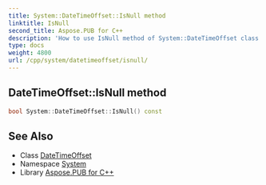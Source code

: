```yaml
---
title: System::DateTimeOffset::IsNull method
linktitle: IsNull
second_title: Aspose.PUB for C++
description: 'How to use IsNull method of System::DateTimeOffset class in C++.'
type: docs
weight: 4800
url: /cpp/system/datetimeoffset/isnull/
---
```

## DateTimeOffset::IsNull method




```cpp
bool System::DateTimeOffset::IsNull() const
```

## See Also

* Class [DateTimeOffset](../)
* Namespace [System](../../)
* Library [Aspose.PUB for C++](../../../)
